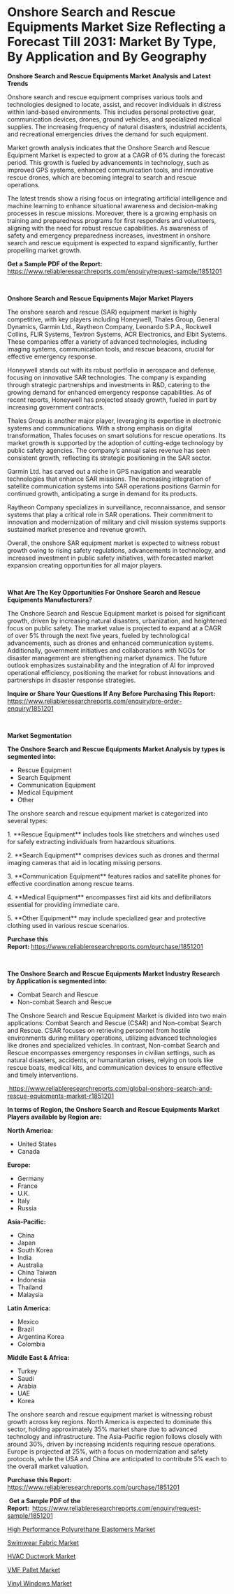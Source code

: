 <p><h1>Onshore Search and Rescue Equipments Market Size Reflecting a Forecast Till 2031: Market By Type, By Application and By Geography</h1></p><p><strong>Onshore Search and Rescue Equipments Market Analysis and Latest Trends</strong></p>
<p><p>Onshore search and rescue equipment comprises various tools and technologies designed to locate, assist, and recover individuals in distress within land-based environments. This includes personal protective gear, communication devices, drones, ground vehicles, and specialized medical supplies. The increasing frequency of natural disasters, industrial accidents, and recreational emergencies drives the demand for such equipment. </p><p>Market growth analysis indicates that the Onshore Search and Rescue Equipment Market is expected to grow at a CAGR of 6% during the forecast period. This growth is fueled by advancements in technology, such as improved GPS systems, enhanced communication tools, and innovative rescue drones, which are becoming integral to search and rescue operations. </p><p>The latest trends show a rising focus on integrating artificial intelligence and machine learning to enhance situational awareness and decision-making processes in rescue missions. Moreover, there is a growing emphasis on training and preparedness programs for first responders and volunteers, aligning with the need for robust rescue capabilities. As awareness of safety and emergency preparedness increases, investment in onshore search and rescue equipment is expected to expand significantly, further propelling market growth.</p></p>
<p><strong>Get a Sample PDF of the Report:&nbsp;</strong> <a href="https://www.reliableresearchreports.com/enquiry/request-sample/1851201?utm_campaign=1425&utm_medium=2&utm_source=Github&utm_content=ia&utm_term=18102024&utm_id=onshore-search-and-rescue-equipments">https://www.reliableresearchreports.com/enquiry/request-sample/1851201</a></p>
<p>&nbsp;</p>
<p><strong>Onshore Search and Rescue Equipments Major Market Players</strong></p>
<p><p>The onshore search and rescue (SAR) equipment market is highly competitive, with key players including Honeywell, Thales Group, General Dynamics, Garmin Ltd., Raytheon Company, Leonardo S.P.A., Rockwell Collins, FLIR Systems, Textron Systems, ACR Electronics, and Elbit Systems. These companies offer a variety of advanced technologies, including imaging systems, communication tools, and rescue beacons, crucial for effective emergency response.</p><p>Honeywell stands out with its robust portfolio in aerospace and defense, focusing on innovative SAR technologies. The company is expanding through strategic partnerships and investments in R&D, catering to the growing demand for enhanced emergency response capabilities. As of recent reports, Honeywell has projected steady growth, fueled in part by increasing government contracts.</p><p>Thales Group is another major player, leveraging its expertise in electronic systems and communications. With a strong emphasis on digital transformation, Thales focuses on smart solutions for rescue operations. Its market growth is supported by the adoption of cutting-edge technology by public safety agencies. The company’s annual sales revenue has seen consistent growth, reflecting its strategic positioning in the SAR sector.</p><p>Garmin Ltd. has carved out a niche in GPS navigation and wearable technologies that enhance SAR missions. The increasing integration of satellite communication systems into SAR operations positions Garmin for continued growth, anticipating a surge in demand for its products.</p><p>Raytheon Company specializes in surveillance, reconnaissance, and sensor systems that play a critical role in SAR operations. Their commitment to innovation and modernization of military and civil mission systems supports sustained market presence and revenue growth.</p><p>Overall, the onshore SAR equipment market is expected to witness robust growth owing to rising safety regulations, advancements in technology, and increased investment in public safety initiatives, with forecasted market expansion creating opportunities for all major players.</p></p>
<p>&nbsp;</p>
<p><strong>What Are The Key Opportunities For Onshore Search and Rescue Equipments Manufacturers?</strong></p>
<p><p>The Onshore Search and Rescue Equipment market is poised for significant growth, driven by increasing natural disasters, urbanization, and heightened focus on public safety. The market value is projected to expand at a CAGR of over 5% through the next five years, fueled by technological advancements, such as drones and enhanced communication systems. Additionally, government initiatives and collaborations with NGOs for disaster management are strengthening market dynamics. The future outlook emphasizes sustainability and the integration of AI for improved operational efficiency, positioning the market for robust innovations and partnerships in disaster response strategies.</p></p>
<p><strong>Inquire or Share Your Questions If Any Before Purchasing This Report:</strong> <a href="https://www.reliableresearchreports.com/enquiry/pre-order-enquiry/1851201?utm_campaign=1425&utm_medium=2&utm_source=Github&utm_content=ia&utm_term=18102024&utm_id=onshore-search-and-rescue-equipments">https://www.reliableresearchreports.com/enquiry/pre-order-enquiry/1851201</a></p>
<p>&nbsp;</p>
<p><strong>Market Segmentation</strong></p>
<p><strong>The Onshore Search and Rescue Equipments Market Analysis by types is segmented into:</strong></p>
<p><ul><li>Rescue Equipment</li><li>Search Equipment</li><li>Communication Equipment</li><li>Medical Equipment</li><li>Other</li></ul></p>
<p><p>The onshore search and rescue equipment market is categorized into several types: </p><p>1. **Rescue Equipment** includes tools like stretchers and winches used for safely extracting individuals from hazardous situations. </p><p>2. **Search Equipment** comprises devices such as drones and thermal imaging cameras that aid in locating missing persons. </p><p>3. **Communication Equipment** features radios and satellite phones for effective coordination among rescue teams. </p><p>4. **Medical Equipment** encompasses first aid kits and defibrillators essential for providing immediate care. </p><p>5. **Other Equipment** may include specialized gear and protective clothing used in various rescue scenarios.</p></p>
<p><strong>Purchase this Report:&nbsp;</strong><a href="https://www.reliableresearchreports.com/purchase/1851201?utm_campaign=1425&utm_medium=2&utm_source=Github&utm_content=ia&utm_term=18102024&utm_id=onshore-search-and-rescue-equipments">https://www.reliableresearchreports.com/purchase/1851201</a></p>
<p>&nbsp;</p>
<p><strong>The Onshore Search and Rescue Equipments Market Industry Research by Application is segmented into:</strong></p>
<p><ul><li>Combat Search and Rescue</li><li>Non-combat Search and Rescue</li></ul></p>
<p><p>The Onshore Search and Rescue Equipment Market is divided into two main applications: Combat Search and Rescue (CSAR) and Non-combat Search and Rescue. CSAR focuses on retrieving personnel from hostile environments during military operations, utilizing advanced technologies like drones and specialized vehicles. In contrast, Non-combat Search and Rescue encompasses emergency responses in civilian settings, such as natural disasters, accidents, or humanitarian crises, relying on tools like rescue boats, medical kits, and communication devices to ensure effective and timely interventions.</p></p>
<p><a href="https://www.reliableresearchreports.com/global-onshore-search-and-rescue-equipments-market-r1851201?utm_campaign=1425&utm_medium=2&utm_source=Github&utm_content=ia&utm_term=18102024&utm_id=onshore-search-and-rescue-equipments">&nbsp;https://www.reliableresearchreports.com/global-onshore-search-and-rescue-equipments-market-r1851201</a></p>
<p><strong>In terms of Region, the Onshore Search and Rescue Equipments Market Players available by Region are:</strong></p>
<p>
    <p> <strong> North America: </strong>
        <ul>
            <li>United States</li>
            <li>Canada</li>
        </ul>
        </p> 
    <p> <strong> Europe: </strong>
        <ul>
            <li>Germany</li>
            <li>France</li>
            <li>U.K.</li>
            <li>Italy</li>
            <li>Russia</li>
        </ul>
        </p> 
    <p> <strong> Asia-Pacific: </strong>
        <ul>
            <li>China</li>
            <li>Japan</li>
            <li>South Korea</li>
            <li>India</li>
            <li>Australia</li>
            <li>China Taiwan</li>
            <li>Indonesia</li>
            <li>Thailand</li>
            <li>Malaysia</li>
        </ul>
        </p> 
    <p> <strong> Latin America: </strong>
        <ul>
            <li>Mexico</li>
            <li>Brazil</li>
            <li>Argentina Korea</li>
            <li>Colombia</li>
        </ul>
        </p> 
    <p> <strong> Middle East & Africa: </strong>
        <ul>
            <li>Turkey</li>
            <li>Saudi</li>
            <li>Arabia</li>
            <li>UAE</li>
            <li>Korea</li>
        </ul>
    </p>
    </p>
<p><p>The onshore search and rescue equipment market is witnessing robust growth across key regions. North America is expected to dominate this sector, holding approximately 35% market share due to advanced technology and infrastructure. The Asia-Pacific region follows closely with around 30%, driven by increasing incidents requiring rescue operations. Europe is projected at 25%, with a focus on modernization and safety protocols, while the USA and China are anticipated to contribute 5% each to the overall market valuation.</p></p>
<p><strong>Purchase this Report: </strong><a href="https://www.reliableresearchreports.com/purchase/1851201?utm_campaign=1425&utm_medium=2&utm_source=Github&utm_content=ia&utm_term=18102024&utm_id=onshore-search-and-rescue-equipments">https://www.reliableresearchreports.com/purchase/1851201</a></p>
<p>&nbsp;<strong>Get a Sample PDF of the Report:&nbsp;&nbsp;</strong><a href="https://www.reliableresearchreports.com/enquiry/request-sample/1851201?utm_campaign=1425&utm_medium=2&utm_source=Github&utm_content=ia&utm_term=18102024&utm_id=onshore-search-and-rescue-equipments">https://www.reliableresearchreports.com/enquiry/request-sample/1851201</a></p>
<p><strong></strong></p>
<p><p><a href="https://github.com/arionmp/Market-Research-Report-List-5/blob/main/high-performance-polyurethane-elastomers-market.md?utm_campaign=1425&utm_medium=2&utm_source=Github&utm_content=ia&utm_term=18102024&utm_id=onshore-search-and-rescue-equipments">High Performance Polyurethane Elastomers Market</a></p><p><a href="https://www.linkedin.com/pulse/global-swimwear-fabric-market-analysis-trends-forecasts-5zqde?utm_campaign=1425&utm_medium=2&utm_source=Github&utm_content=ia&utm_term=18102024&utm_id=onshore-search-and-rescue-equipments">Swimwear Fabric Market</a></p><p><a href="https://www.linkedin.com/pulse/hvac-ductwork-market-share-size-trends-industry-analysis-1hh8e?utm_campaign=1425&utm_medium=2&utm_source=Github&utm_content=ia&utm_term=18102024&utm_id=onshore-search-and-rescue-equipments">HVAC Ductwork Market</a></p><p><a href="https://www.linkedin.com/pulse/future-vmf-pallet-market-global-forecast-trends-2024-wzpxc?utm_campaign=1425&utm_medium=2&utm_source=Github&utm_content=ia&utm_term=18102024&utm_id=onshore-search-and-rescue-equipments">VMF Pallet Market</a></p><p><a href="https://www.linkedin.com/pulse/vinyl-windows-market-research-report-exploring-size-j78fc?utm_campaign=1425&utm_medium=2&utm_source=Github&utm_content=ia&utm_term=18102024&utm_id=onshore-search-and-rescue-equipments">Vinyl Windows Market</a></p></p>